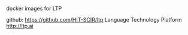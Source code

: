 docker images for LTP

github: https://github.com/HIT-SCIR/ltp
Language Technology Platform http://ltp.ai
